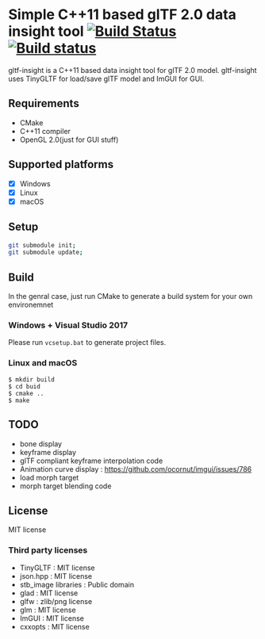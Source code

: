 # Simple C++11 based glTF 2.0 data insight tool [![Build Status](https://travis-ci.org/lighttransport/gltf-insight.svg?branch=devel)](https://travis-ci.org/lighttransport/gltf-insight) [![Build status](https://ci.appveyor.com/api/projects/status/pb5f6g3qwxrrnxga/branch/devel?svg=true)](https://ci.appveyor.com/project/Ybalrid/gltf-insight/branch/devel)

gltf-insight is a C++11 based data insight tool for glTF 2.0 model.
gltf-insight uses TinyGLTF for load/save glTF model and ImGUI for GUI.

## Requirements

* CMake
* C++11 compiler
* OpenGL 2.0(just for GUI stuff)

## Supported platforms

* [x] Windows
* [x] Linux
* [x] macOS

## Setup

```bash
git submodule init;
git submodule update;
```
## Build

In the genral case, just run CMake to generate a build system for your own environemnet

### Windows + Visual Studio 2017

Please run `vcsetup.bat` to generate project files.


### Linux and macOS

```
$ mkdir build
$ cd buid
$ cmake ..
$ make
```

## TODO

* bone display
* keyframe display
* glTF compliant keyframe interpolation code
* Animation curve display : https://github.com/ocornut/imgui/issues/786
* load morph target
* morph target blending code

## License

MIT license

### Third party licenses

* TinyGLTF : MIT license
* json.hpp : MIT license
* stb_image libraries : Public domain
* glad : MIT license
* glfw : zlib/png license
* glm : MIT license
* ImGUI : MIT license
* cxxopts : MIT license
